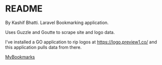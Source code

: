 # README

By Kashif Bhatti.
Laravel Bookmarking application.

Uses Guzzle and Goutte to scrape site and logo data.

I've installed a GO application to rip logos at https://logo.preview1.co/ and this application pulls data from there.

[MyBookmarks](https://www.myubookmarks.co.uk)